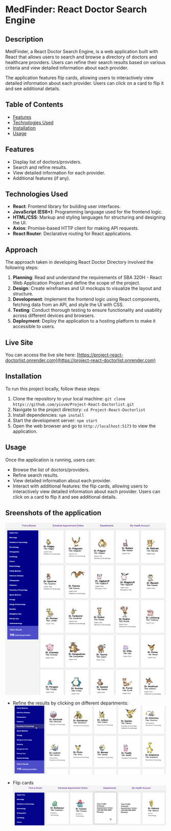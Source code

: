 # MedFinder: React Doctor Search Engine

## Description

MedFinder, a React Doctor Search Engine, is a web application built with React that allows users to search and browse a directory of doctors and healthcare providers. Users can refine their search results based on various criteria and view detailed information about each provider.

The application features flip cards, allowing users to interactively view detailed information about each provider. Users can click on a card to flip it and see additional details.

## Table of Contents

- [Features](#features)
- [Technologies Used](#technologies-used)
- [Installation](#installation)
- [Usage](#usage)

## Features

- Display list of doctors/providers.
- Search and refine results.
- View detailed information for each provider.
- Additional features (if any).

## Technologies Used

- **React**: Frontend library for building user interfaces.
- **JavaScript (ES6+)**: Programming language used for the frontend logic.
- **HTML/CSS**: Markup and styling languages for structuring and designing the UI.
- **Axios**: Promise-based HTTP client for making API requests.
- **React Router**: Declarative routing for React applications.

## Approach

The approach taken in developing React Doctor Directory involved the following steps:

1. **Planning**: Read and understand the requirements of SBA 320H - React Web Application Project and define the scope of the project.
2. **Design**: Create wireframes and UI mockups to visualize the layout and structure.
3. **Development**: Implement the frontend logic using React components, fetching data from an API, and style the UI with CSS.
4. **Testing**: Conduct thorough testing to ensure functionality and usability across different devices and browsers.
5. **Deployment**: Deploy the application to a hosting platform to make it accessible to users.

## Live Site

You can access the live site here: [https://project-react-doctorlist.onrender.com](https://project-react-doctorlist.onrender.com)

## Installation

To run this project locally, follow these steps:

1. Clone the repository to your local machine: `git clone https://github.com/yivvm/Project-React-Doctorlist.git`
2. Navigate to the project directory: `cd Project-React-Doctorlist`
3. Install dependencies: `npm install`
4. Start the development server: `npm start`
5. Open the web browser and go to `http://localhost:5173` to view the application.

## Usage

Once the application is running, users can:

- Browse the list of doctors/providers.
- Refine search results.
- View detailed information about each provider.
- Interact with additional features: the flip cards, allowing users to interactively view detailed information about each provider. Users can click on a card to flip it and see additional details.

## Sreenshots of the application

![view](./screenshots/view.png)

- Refine the results by clicking on different departments:
  ![departments](./screenshots/departments.png)

- Flip cards
  ![flipcards](./screenshots/flipcards.png)
